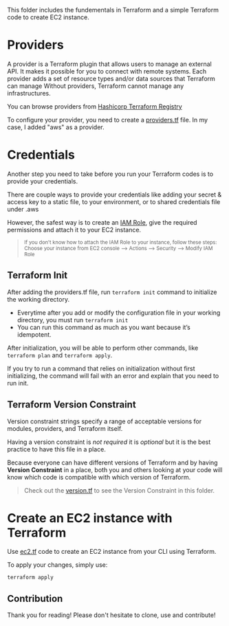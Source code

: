 This folder includes the fundementals in Terraform and a simple Terraform code to create EC2 instance.

# Providers

A provider is a Terraform plugin that allows users to manage an external API. It makes it possible for you to connect with remote systems. Each provider adds a set of resource types and/or data sources that Terraform can manage Without providers, Terraform cannot manage any infrastructures.

You can browse providers from [Hashicorp Terraform Registry](https://registry.terraform.io/browse/providers)

To configure your provider, you need to create a [providers.tf](https://github.com/snurer/terraform-session-october/blob/main/session-2/providers.tf) file.
In my case, I added "aws" as a provider.

# Credentials

Another step you need to take before you run your Terraform codes is to provide your credentials. 

There are couple ways to provide your credentials like adding your secret & access key to a static file, to your environment, or to shared credentials file under .aws

However, the safest way is to create an [IAM Role](https://us-east-1.console.aws.amazon.com/iamv2/home?region=us-west-2#/roles), give the required permissions and attach it to your EC2 instance.

> <sub>If you don't know how to attach the IAM Role to your instance, follow these steps: 
Choose your instance from EC2 console --> Actions --> Security --> Modify IAM Role </sub>

## Terraform Init

After adding the providers.tf file, run ```terraform init``` command to initialize the working directory.
- Everytime after you add or modify the configuration file in your working directory, you must run ```terraform init```
- You can run this command as much as you want because it’s idempotent.

After initialization, you will be able to perform other commands, like ```terraform plan``` and ```terraform apply```.

If you try to run a command that relies on initialization without first initializing, the command will fail with an error and explain that you need to run init.

## Terraform Version Constraint

Version constraint strings specify a range of acceptable versions for modules, providers, and Terraform itself.

Having a version constraint is *not required* it is *optional* but it is the best practice to have this file in a place.

Because everyone can have different versions of Terraform and by having **Version Constraint** in a place, both you and others looking at your code will know which code is compatible with which version of Terraform. 

> Check out the [version.tf](https://github.com/snurer/terraform-session-october/blob/main/session-2/version.tf) to see the Version Constraint in this folder.

# Create an EC2 instance with Terraform

Use [ec2.tf](https://github.com/snurer/terraform-session-october/blob/main/session-2/ec2.tf) code to create an EC2 instance from your CLI using Terraform.

To apply your changes, simply use:

```terraform apply``` 

## Contribution

Thank you for reading! Please don't hesitate to clone, use and contribute!

